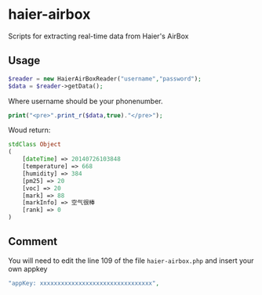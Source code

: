 haier-airbox
============

Scripts for extracting real-time data from Haier's AirBox

Usage
----

```php
$reader = new HaierAirBoxReader("username","password");
$data = $reader->getData();
```

Where username should be your phonenumber.

```php
print("<pre>".print_r($data,true)."</pre>");

```

Woud return:

```php
stdClass Object
(
    [dateTime] => 20140726103848
    [temperature] => 668
    [humidity] => 384
    [pm25] => 20
    [voc] => 20
    [mark] => 88
    [markInfo] => 空气很棒 
    [rank] => 0
)
```

Comment
----

You will need to edit the line 109 of the file ``haier-airbox.php`` and insert your own appkey

```php
"appKey: xxxxxxxxxxxxxxxxxxxxxxxxxxxxxxxx", 
```

